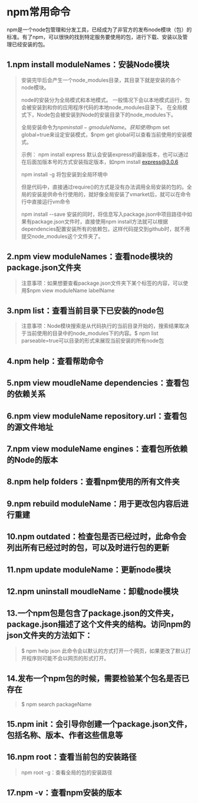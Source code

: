 # npm常用命令

npm是一个node包管理和分发工具，已经成为了非官方的发布node模块（包）的标准。有了npm，可以很快的找到特定服务要使用的包，进行下载、安装以及管理已经安装的包。

## 1.npm install moduleNames：安装Node模块

>   安装完毕后会产生一个node_modules目录，其目录下就是安装的各个node模块。
>   
>   node的安装分为全局模式和本地模式。
>   一般情况下会以本地模式运行，包会被安装到和你的应用程序代码的本地node_modules目录下。
>   在全局模式下，Node包会被安装到Node的安装目录下的node_modules下。
>   
>   全局安装命令为$npm install -g moduleName。
>   获知使用$npm set global=true来设定安装模式，$npm get global可以查看当前使用的安装模式。
>   
>   示例：
>   npm install express
>   默认会安装express的最新版本，也可以通过在后面加版本号的方式安装指定版本，如npm install express@3.0.6
>   
>   npm install <name> -g
>   将包安装到全局环境中
>   
>   但是代码中，直接通过require()的方式是没有办法调用全局安装的包的。全局的安装是供命令行使用的，就好像全局安装了vmarket后，就可以在命令行中直接运行vm命令
>   
>   npm install <name> --save
>   安装的同时，将信息写入package.json中项目路径中如果有package.json文件时，直接使用npm install方法就可以根据dependencies配置安装所有的依赖包，这样代码提交到github时，就不用提交node_modules这个文件夹了。

## 2.npm view moduleNames：查看node模块的package.json文件夹

>   注意事项：如果想要查看package.json文件夹下某个标签的内容，可以使用$npm view moduleName labelName

## 3.npm list：查看当前目录下已安装的node包

>   注意事项：Node模块搜索是从代码执行的当前目录开始的，搜索结果取决于当前使用的目录中的node_modules下的内容。$ npm list parseable=true可以目录的形式来展现当前安装的所有node包

## 4.npm help：查看帮助命令

## 5.npm view moudleName dependencies：查看包的依赖关系

## 6.npm view moduleName repository.url：查看包的源文件地址

## 7.npm view moduleName engines：查看包所依赖的Node的版本

## 8.npm help folders：查看npm使用的所有文件夹

## 9.npm rebuild moduleName：用于更改包内容后进行重建

## 10.npm outdated：检查包是否已经过时，此命令会列出所有已经过时的包，可以及时进行包的更新

## 11.npm update moduleName：更新node模块

## 12.npm uninstall moudleName：卸载node模块

## 13.一个npm包是包含了package.json的文件夹，package.json描述了这个文件夹的结构。访问npm的json文件夹的方法如下：

>   $ npm help json
>   此命令会以默认的方式打开一个网页，如果更改了默认打开程序则可能不会以网页的形式打开。

## 14.发布一个npm包的时候，需要检验某个包名是否已存在

>   $ npm search packageName

## 15.npm init：会引导你创建一个package.json文件，包括名称、版本、作者这些信息等

## 16.npm root：查看当前包的安装路径

>   npm root -g：查看全局的包的安装路径

## 17.npm -v：查看npm安装的版本